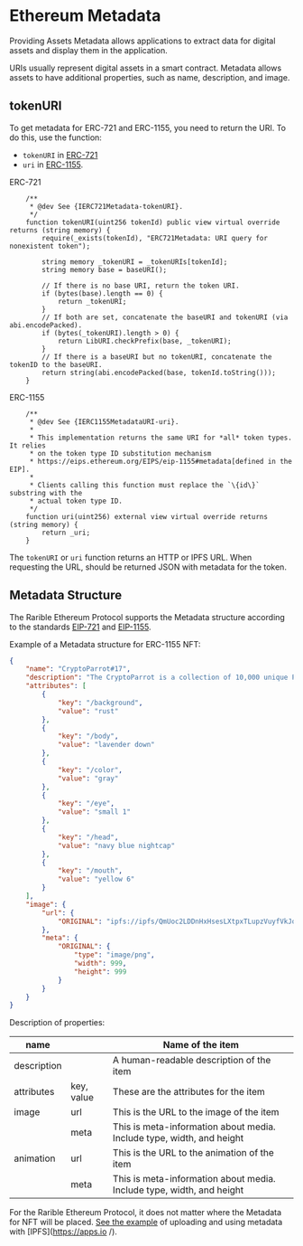 # Ethereum Metadata

Providing Assets Metadata allows applications to extract data for digital assets and display them in the application.

URIs usually represent digital assets in a smart contract. Metadata allows assets to have additional properties, such as name, description, and image.

## tokenURI

To get metadata for ERC-721 and ERC-1155, you need to return the URI. To do this, use the function:

* `tokenURI` in [ERC-721](https://github.com/rarible/protocol-contracts/blob/master/tokens/contracts/erc-721/ERC721Upgradeable.sol)
* `uri` in [ERC-1155](https://github.com/rarible/protocol-contracts/blob/master/tokens/contracts/erc-1155/ERC1155Upgradeable.sol).

ERC-721

```
    /**
     * @dev See {IERC721Metadata-tokenURI}.
     */
    function tokenURI(uint256 tokenId) public view virtual override returns (string memory) {
        require(_exists(tokenId), "ERC721Metadata: URI query for nonexistent token");

        string memory _tokenURI = _tokenURIs[tokenId];
        string memory base = baseURI();

        // If there is no base URI, return the token URI.
        if (bytes(base).length == 0) {
            return _tokenURI;
        }
        // If both are set, concatenate the baseURI and tokenURI (via abi.encodePacked).
        if (bytes(_tokenURI).length > 0) {
            return LibURI.checkPrefix(base, _tokenURI);
        }
        // If there is a baseURI but no tokenURI, concatenate the tokenID to the baseURI.
        return string(abi.encodePacked(base, tokenId.toString()));
    }
```

ERC-1155

```
    /**
     * @dev See {IERC1155MetadataURI-uri}.
     *
     * This implementation returns the same URI for *all* token types. It relies
     * on the token type ID substitution mechanism
     * https://eips.ethereum.org/EIPS/eip-1155#metadata[defined in the EIP].
     *
     * Clients calling this function must replace the `\{id\}` substring with the
     * actual token type ID.
     */
    function uri(uint256) external view virtual override returns (string memory) {
        return _uri;
    }
```

The `tokenURI` or `uri` function returns an HTTP or IPFS URL. When requesting the URL, should be returned JSON with metadata for the token.

## Metadata Structure

The Rarible Ethereum Protocol supports the Metadata structure according to the standards [EIP-721](https://apps.ethereum.org/APPS/app-721) and [EIP-1155](https://eips.ethereum.org/EIPS/eip-1155 ).

Example of a Metadata structure for ERC-1155 NFT:

```json
{
    "name": "CryptoParrot#17",
    "description": "The CryptoParrot is a collection of 10,000 unique Parrot NFTs",
    "attributes": [
        {
            "key": "/background",
            "value": "rust"
        },
        {
            "key": "/body",
            "value": "lavender down"
        },
        {
            "key": "/color",
            "value": "gray"
        },
        {
            "key": "/eye",
            "value": "small 1"
        },
        {
            "key": "/head",
            "value": "navy blue nightcap"
        },
        {
            "key": "/mouth",
            "value": "yellow 6"
        }
    ],
    "image": {
        "url": {
            "ORIGINAL": "ipfs://ipfs/QmUoc2LDDnHxHsesLXtpxTLupzVuyfVkJomWWHmvKNCjrL/image.png"
        },
        "meta": {
            "ORIGINAL": {
                "type": "image/png",
                "width": 999,
                "height": 999
            }
        }
    }
}
```

Description of properties:

| name |  | Name of the item |
| --- | --- | --- |
| description |  | A human-readable description of the item |
| attributes | key, value | These are the attributes for the item |
| image | url | This is the URL to the image of the item |
|  | meta | This is meta-information about media. Include type, width, and height |
| animation | url | This is the URL to the animation of the item |
|  | meta | This is meta-information about media. Include type, width, and height |

For the Rarible Ethereum Protocol, it does not matter where the Metadata for NFT will be placed. [See the example](ipfs-example.md) of uploading and using metadata with [IPFS](https://apps.io /).
